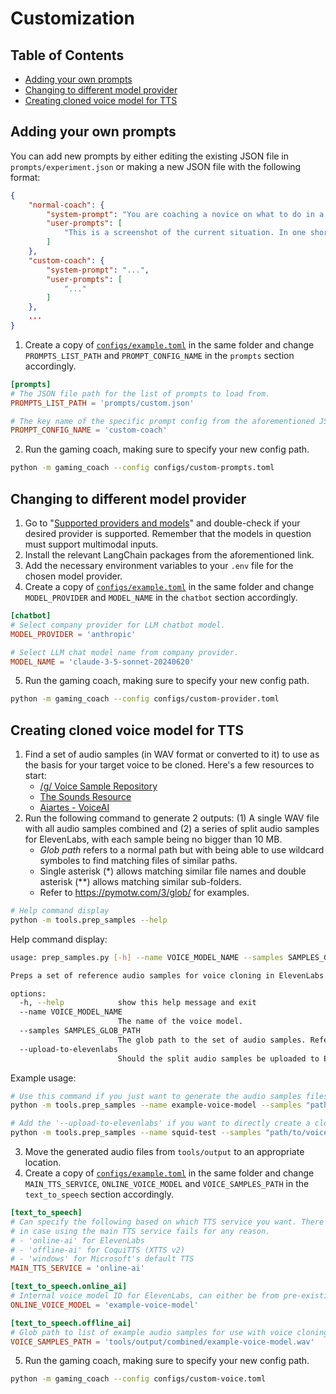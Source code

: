 # Customization
## Table of Contents
* [Adding your own prompts](#adding-your-own-prompts)
* [Changing to different model provider](#changing-to-different-model-provider)
* [Creating cloned voice model for TTS](#creating-cloned-voice-model-for-tts)


## Adding your own prompts
You can add new prompts by either editing the existing JSON file in `prompts/experiment.json` or making a new JSON file with the following format:
```json
{
    "normal-coach": {
        "system-prompt": "You are coaching a novice on what to do in a video game. You need to tell him exactly what to do and what's the best course of action in the given moment. The person you are coaching is playing right now, so keep instructions to one sentence.",
        "user-prompts": [
            "This is a screenshot of the current situation. In one short sentence, please tell me exactly what I should do next? Deliver your repsonse concisely, neutrally and without bias."
        ]
    },
    "custom-coach": {
        "system-prompt": "...",
        "user-prompts": [
            "..."
        ]
    },
    ...
}
```

1. Create a copy of [`configs/example.toml`](../configs/example.toml) in the same folder and change `PROMPTS_LIST_PATH` and `PROMPT_CONFIG_NAME` in the `prompts` section accordingly.
```toml
[prompts]
# The JSON file path for the list of prompts to load from.
PROMPTS_LIST_PATH = 'prompts/custom.json'

# The key name of the specific prompt config from the aforementioned JSON file path.
PROMPT_CONFIG_NAME = 'custom-coach'
```
2. Run the gaming coach, making sure to specify your new config path.
```bash
python -m gaming_coach --config configs/custom-prompts.toml
```


## Changing to different model provider
1. Go to "[Supported providers and models](SUPPORTED_PROVIDERS_MODELS.md)" and double-check if your desired provider is supported. Remember that the models in question must support multimodal inputs.
2. Install the relevant LangChain packages from the aforementioned link.
3. Add the necessary environment variables to your `.env` file for the chosen model provider.
4. Create a copy of [`configs/example.toml`](../configs/example.toml) in the same folder and change `MODEL_PROVIDER` and `MODEL_NAME` in the `chatbot` section accordingly.
```toml
[chatbot]
# Select company provider for LLM chatbot model.
MODEL_PROVIDER = 'anthropic'

# Select LLM chat model name from company provider.
MODEL_NAME = 'claude-3-5-sonnet-20240620'
```
5. Run the gaming coach, making sure to specify your new config path.
```bash
python -m gaming_coach --config configs/custom-provider.toml
```


## Creating cloned voice model for TTS
1. Find a set of audio samples (in WAV format or converted to it) to use as the basis for your target voice to be cloned. Here's a few resources to start:
   * [/g/ Voice Sample Repository](https://rentry.org/Voice-Samples)
   * [The Sounds Resource](https://www.sounds-resource.com/)
   * [Aiartes - VoiceAI](https://web.archive.org/web/20241006171246/https://aiartes.com/voiceai)
2. Run the following command to generate 2 outputs: (1) A single WAV file with all audio samples combined and (2) a series of split audio samples for ElevenLabs, with each sample being no bigger than 10 MB.
   * *Glob path* refers to a normal path but with being able to use wildcard symboles to find matching files of similar paths.
   * Single asterisk (\*) allows matching similar file names and double asterisk (\*\*) allows matching similar sub-folders.
   * Refer to https://pymotw.com/3/glob/ for examples.
```bash
# Help command display
python -m tools.prep_samples --help
```
Help command display:
```bash
usage: prep_samples.py [-h] --name VOICE_MODEL_NAME --samples SAMPLES_GLOB_PATH [--upload-to-elevenlabs]

Preps a set of reference audio samples for voice cloning in ElevenLabs and Coqui TTS.

options:
  -h, --help            show this help message and exit
  --name VOICE_MODEL_NAME
                        The name of the voice model.
  --samples SAMPLES_GLOB_PATH
                        The glob path to the set of audio samples. Refer to https://pymotw.com/3/glob/ for examples.
  --upload-to-elevenlabs
                        Should the split audio samples be uploaded to ElevenLabs via the API key specified? (default: False)
```
Example usage:
```bash
# Use this command if you just want to generate the audio samples files
python -m tools.prep_samples --name example-voice-model --samples "path/to/voice_samples/*.wav"

# Add the '--upload-to-elevenlabs' if you want to directly create a cloned voice model via ElevenLabs' API
python -m tools.prep_samples --name squid-test --samples "path/to/voice_samples/*.wav" --upload-to-elevenlabs
```
3. Move the generated audio files from `tools/output` to an appropriate location.
4. Create a copy of [`configs/example.toml`](../configs/example.toml) in the same folder and change `MAIN_TTS_SERVICE`, `ONLINE_VOICE_MODEL` and `VOICE_SAMPLES_PATH` in the `text_to_speech` section accordingly.
```toml
[text_to_speech]
# Can specify the following based on which TTS service you want. There is a fallback mode to use Window TTS
# in case using the main TTS service fails for any reason.
# - 'online-ai' for ElevenLabs
# - 'offline-ai' for CoquiTTS (XTTS v2)
# - 'windows' for Microsoft's default TTS
MAIN_TTS_SERVICE = 'online-ai'

[text_to_speech.online_ai]
# Internal voice model ID for ElevenLabs, can either be from pre-existing models or custom-made cloned models.
ONLINE_VOICE_MODEL = 'example-voice-model'

[text_to_speech.offline_ai]
# Glob path to list of example audio samples for use with voice cloning. Refer to https://pymotw.com/3/glob/ for examples.
VOICE_SAMPLES_PATH = 'tools/output/combined/example-voice-model.wav'
```
5. Run the gaming coach, making sure to specify your new config path.
```bash
python -m gaming_coach --config configs/custom-voice.toml
```
